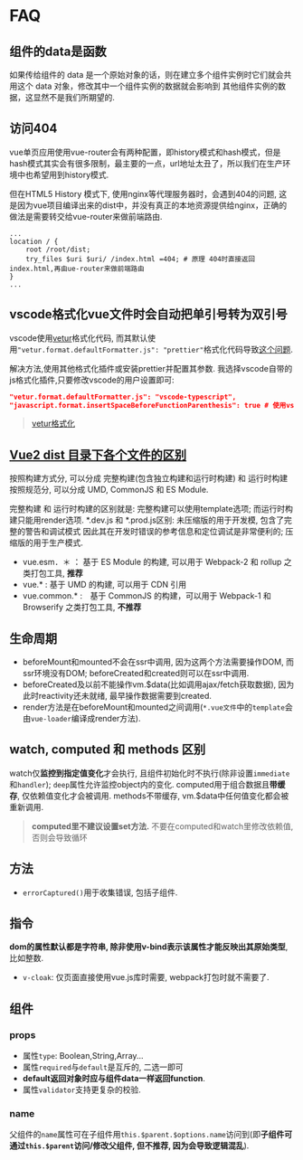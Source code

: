 # FAQ

## 组件的data是函数
如果传给组件的 data 是一个原始对象的话，则在建立多个组件实例时它们就会共用这个 data 对象，修改其中一个组件实例的数据就会影响到
其他组件实例的数据，这显然不是我们所期望的.

## 访问404
vue单页应用使用vue-router会有两种配置，即history模式和hash模式，但是hash模式其实会有很多限制，最主要的一点，url地址太丑了，所以我们在生产环境中也希望用到history模式.

但在HTML5 History 模式下, 使用nginx等代理服务器时，会遇到404的问题, 这是因为vue项目编译出来的dist中，并没有真正的本地资源提供给nginx，正确的做法是需要转交给vue-router来做前端路由.

```nginx
...
location / {
    root /root/dist;
    try_files $uri $uri/ /index.html =404; # 原理 404时直接返回index.html,再由ue-router来做前端路由
}
...
```

## vscode格式化vue文件时会自动把单引号转为双引号
vscode使用[vetur](https://github.com/vuejs/vetur)格式化代码, 而其默认使用`"vetur.format.defaultFormatter.js": "prettier"`格式化代码导致[这个问题](https://github.com/vuejs/vetur/issues/807).

解决方法,使用其他格式化插件或安装prettier并配置其参数. 我选择vscode自带的js格式化插件,只要修改vscode的用户设置即可:
```json
"vetur.format.defaultFormatter.js": "vscode-typescript",
"javascript.format.insertSpaceBeforeFunctionParenthesis": true # 使用vscode-typescript时js function的小括号前的空格被省略, 该行配置使其保留.
```

> [vetur格式化](https://vuejs.github.io/vetur/formatting.html#formatters)

## [Vue2 dist 目录下各个文件的区别](https://github.com/vuejs/vue/tree/dev/dist)
按照构建方式分, 可以分成 完整构建(包含独立构建和运行时构建) 和 运行时构建
按照规范分, 可以分成 UMD, CommonJS 和 ES Module.

完整构建 和 运行时构建的区别就是: 完整构建可以使用template选项; 而运行时构建只能用render选项.
*.dev.js 和 *.prod.js区别: 未压缩版的用于开发模, 包含了完整的警告和调试模式 因此其在开发时错误的参考信息和定位调试是非常便利的; 压缩版的用于生产模式.

- vue.esm．＊ ： 基于 ES Module 的构建, 可以用于 Webpack-2 和 rollup 之类打包工具, **推荐**
- vue.* : 基于 UMD 的构建, 可以用于 CDN 引用
- vue.common.* :　基于 CommonJS 的构建，可以用于 Webpack-1 和 Browserify 之类打包工具, **不推荐**

## 生命周期
- beforeMount和mounted不会在ssr中调用, 因为这两个方法需要操作DOM, 而ssr环境没有DOM; beforeCreated和created则可以在ssr中调用.
- beforeCreated及以前不能操作vm.$data(比如调用ajax/fetch获取数据), 因为此时reactivity还未就绪, 最早操作数据需要到created.
- render方法是在beforeMount和mounted之间调用(`*.vue文件`中的`template`会由`vue-loader`编译成render方法).

## watch, computed 和 methods 区别
watch仅**监控到指定值变化**才会执行, 且组件初始化时不执行(除非设置`immediate`和`handler`); `deep`属性允许监控object内的变化.
computed用于组合数据且**带缓存**, 仅依赖值变化才会被调用.
methods不带缓存, vm.$data中任何值变化都会被重新调用.

> **computed里不建议设置set方法.**
> 不要在computed和watch里修改依赖值, 否则会导致循环

## 方法
- `errorCaptured()`用于收集错误, 包括子组件.

## 指令
**dom的属性默认都是字符串, 除非使用v-bind表示该属性才能反映出其原始类型**, 比如整数.

- `v-cloak`: 仅页面直接使用vue.js库时需要, webpack打包时就不需要了.

## 组件
### props
- 属性`type`: Boolean,String,Array...
- 属性`required`与`default`是互斥的, 二选一即可
- **default返回对象时应与组件data一样返回function**.
- 属性`validator`支持更复杂的校验.

### name
父组件的`name`属性可在子组件用`this.$parent.$options.name`访问到(即**子组件可通过`this.$parent`访问/修改父组件, 但不推荐, 因为会导致逻辑混乱**).